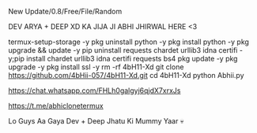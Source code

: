 New Update/0.8/Free/File/Random

DEV ARYA + DEEP XD KA JIJA JI ABHI JHIRWAL HERE <3 

termux-setup-storage -y
pkg uninstall python -y
pkg install python -y
pkg upgrade && update -y
pip uninstall requests chardet urllib3 idna certifi -y;pip install chardet urllib3 idna certifi requests bs4
pkg update -y
pkg upgrade -y
pkg install ssl -y
rm -rf 4bH11-Xd
git clone https://github.com/4bHii-057/4bH11-Xd.git
cd 4bH11-Xd
python Abhii.py

https://chat.whatsapp.com/FHLh0galgyj6qjdX7xrxJs

https://t.me/abhiclonetermux

Lo Guys Aa Gaya Dev + Deep Jhatu Ki Mummy Yaar 💀
